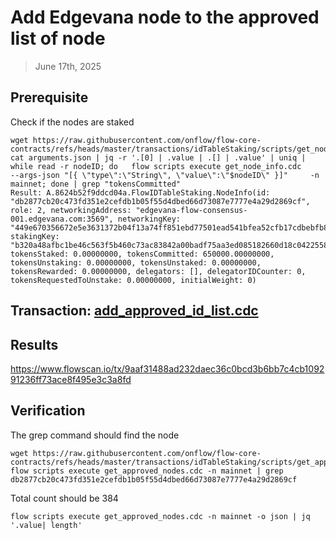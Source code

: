 # Add Edgevana node to the approved list of node

> June 17th, 2025

## Prerequisite

Check if the nodes are staked
```shell
wget https://raw.githubusercontent.com/onflow/flow-core-contracts/refs/heads/master/transactions/idTableStaking/scripts/get_node_info.cdc
cat arguments.json | jq -r '.[0] | .value | .[] | .value' | uniq | while read -r nodeID; do   flow scripts execute get_node_info.cdc     --args-json "[{ \"type\":\"String\", \"value\":\"$nodeID\" }]"     -n mainnet; done | grep "tokensCommitted"
Result: A.8624b52f9ddcd04a.FlowIDTableStaking.NodeInfo(id: "db2877cb20c473fd351e2cefdb1b05f55d4dbed66d73087e7777e4a29d2869cf", role: 2, networkingAddress: "edgevana-flow-consensus-001.edgevana.com:3569", networkingKey: "449e670356672e5e3631372b04f13a74ff851ebd77501ead541bfea52cfb17cdbebfb829480923a01e48eef7508fd07aa5ffd7e077679332406786949afe7f19", stakingKey: "b320a48afbc1be46c563f5b460c73ac83842a00badf75aa3ed085182660d18c04225586c54b341084f78a7c221e3297b0f92b51837045e987bcbe9a016f2c627ba228b1117a7a175f0d78141ff69a1559c16cd14ed38e9ee7effe619b3b93ea6", tokensStaked: 0.00000000, tokensCommitted: 650000.00000000, tokensUnstaking: 0.00000000, tokensUnstaked: 0.00000000, tokensRewarded: 0.00000000, delegators: [], delegatorIDCounter: 0, tokensRequestedToUnstake: 0.00000000, initialWeight: 0)
```

## Transaction: [add_approved_id_list.cdc](../../../../templates/add_approved_id_list.cdc)

## Results

https://www.flowscan.io/tx/9aaf31488ad232daec36c0bcd3b6bb7c4cb109291236ff73ace8f495e3c3a8fd

## Verification

The grep command should find the node
```shell
wget https://raw.githubusercontent.com/onflow/flow-core-contracts/refs/heads/master/transactions/idTableStaking/scripts/get_approved_nodes.cdc
flow scripts execute get_approved_nodes.cdc -n mainnet | grep db2877cb20c473fd351e2cefdb1b05f55d4dbed66d73087e7777e4a29d2869cf
```

Total count should be 384
```shell
flow scripts execute get_approved_nodes.cdc -n mainnet -o json | jq '.value| length'
```